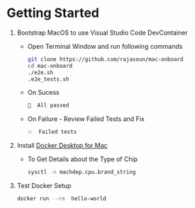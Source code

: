 # Getting Started 

1. Bootstrap MacOS to use Visual Studio Code DevContainer 
    * Open Terminal Window and run following commands 

        ```sh
        git clone https://github.com/rajasoun/mac-onboard
        cd mac-onboard
        ./e2e.sh 
        .e2e_tests.sh 
        ```

    * On Sucess

        ```sh
        💯  All passed
        ```

    * On Failure - Review Failed Tests and Fix

        ```sh
        💥  Failed tests
        ```

1. Install [Docker Desktop for Mac](https://docs.docker.com/desktop/mac/install/)
    * To Get Details about the Type of Chip 
        ```sh
        sysctl -n machdep.cpu.brand_string
        ```

1. Test Docker Setup 
    ```sh
    docker run --rm  hello-world
    ```

